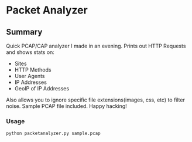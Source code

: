 # Packet Analyzer

## Summary

Quick PCAP/CAP analyzer I made in an evening. Prints out HTTP Requests and shows stats on:
- Sites
- HTTP Methods
- User Agents
- IP Addresses
- GeoIP of IP Addresses

Also allows you to ignore specific file extensions(images, css, etc) to filter noise. Sample PCAP file included. Happy hacking!

### Usage
`python packetanalyzer.py sample.pcap`